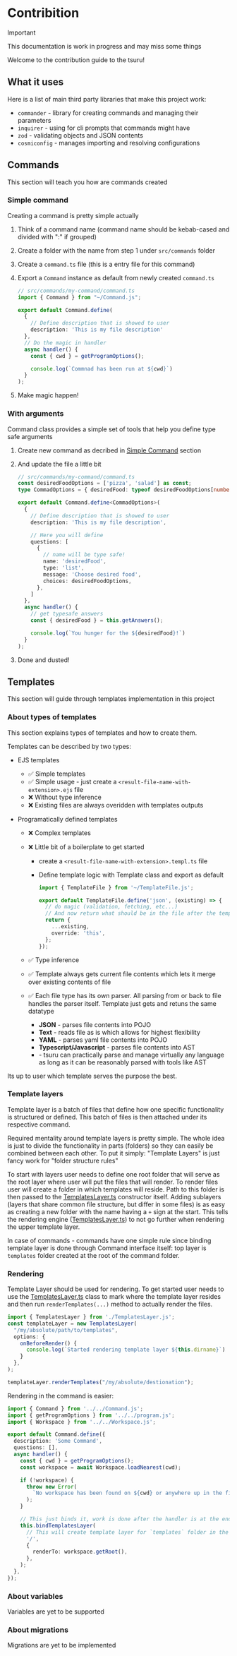 # Contribition

> [!IMPORTANT]
> This documentation is work in progress and may miss some things

Welcome to the contribution guide to the tsuru!

## What it uses

Here is a list of main third party libraries that make this project work:

- `commander` - library for creating commands and managing their parameters
- `inquirer` - using for cli prompts that commands might have
- `zod` - validating objects and JSON contents
- `cosmiconfig` - manages importing and resolving configurations

## Commands

This section will teach you how are commands created

### Simple command

Creating a command is pretty simple actually

1. Think of a command name (command name should be kebab-cased and divided with ":" if grouped)
2. Create a folder with the name from step 1 under `src/commands` folder
3. Create a `command.ts` file (this is a entry file for this command)
4. Export a `Command` instance as default from newly created `command.ts`

   ```ts
   // src/commands/my-command/command.ts
   import { Command } from "~/Command.js";

   export default Command.define(
     {
       // Define description that is showed to user
       description: 'This is my file description'
     },
     // Do the magic in handler
     async handler() {
       const { cwd } = getProgramOptions();

       console.log(`Commnad has been run at ${cwd}`)
     }
   );
   ```

5. Make magic happen!

### With arguments

Command class provides a simple set of tools that help you define type safe arguments

1. Create new command as decribed in [Simple Command](#simple-command) section
2. And update the file a little bit

   ```ts
   // src/commands/my-command/command.ts
   const desiredFoodOptions = ['pizza', 'salad'] as const;
   type CommadOptions = { desiredFood: typeof desiredFoodOptions[number] }

   export default Command.define<CommadOptions>(
     {
       // Define description that is showed to user
       description: 'This is my file description',

       // Here you will define
       questions: [
         {
           // name will be type safe!
           name: 'desiredFood',
           type: 'list',
           message: 'Choose desired food',
           choices: desiredFoodOptions,
         },
       ]
     },
     async handler() {
       // get typesafe answers
       const { desiredFood } = this.getAnswers();

       console.log(`You hunger for the ${desiredFood}!`)
     }
   );
   ```

3. Done and dusted!

## Templates

This section will guide through templates implementation in this project

### About types of templates

This section explains types of templates and how to create them.

Templates can be described by two types:

- EJS templates
  - ✅ Simple templates
  - ✅ Simple usage - just create a `<result-file-name-with-extension>.ejs` file
  - ❌ Without type inference
  - ❌ Existing files are always overidden with templates outputs
- Programatically defined templates

  - ❌ Complex templates
  - ❌ Little bit of a boilerplate to get started

    - create a `<result-file-name-with-extension>.templ.ts` file
    - Define template logic with Template class and export as default

      ```ts
      import { TemplateFile } from '~/TemplateFile.js';

      export default TemplateFile.define('json', (existing) => {
        // do magic (validation, fetching, etc...)
        // And now return what should be in the file after the template is done generating
        return {
          ...existing,
          override: 'this',
        };
      });
      ```

  - ✅ Type inference
  - ✅ Template always gets current file contents which lets it merge over existing contents of file
  - ✅ Each file type has its own parser. All parsing from or back to file handles the parser itself. Template just gets and retuns the same datatype
    - **JSON** - parses file contents into POJO
    - **Text** - reads file as is which allows for highest flexibility
    - **YAML** - parses yaml file contents into POJO
    - **Typescript/Javascript** - parses file contents into AST
    - **<insert-language-name>** - tsuru can practically parse and manage virtually any language as long as it can be reasonably parsed with tools like AST

Its up to user which template serves the purpose the best.

### Template layers

Template layer is a batch of files that define how one specific functionality is structured or defined. This batch of files is then attached under its respective command.

Required mentality around template layers is pretty simple. The whole idea is just to divide the functionality in parts (folders) so they can easily be combined between each other.
To put it simply: "Template Layers" is just fancy work for "folder structure rules"

To start with layers user needs to define one root folder that will serve as the root layer where user will put the files that will render.
To render files user will create a folder in which templates will reside. Path to this folder is then passed to the [TemplatesLayer.ts](../src/TemplatesLayer.ts) constructor itself.
Adding sublayers (layers that share common file structure, but differ in some files) is as easy as creating a new folder with the name having a `+` sign at the start. This tells the rendering engine ([TemplatesLayer.ts](../src/TemplatesLayer.ts)) to not go further when rendering the upper template layer.

In case of commands - commands have one simple rule since binding template layer is done through Command interface itself: top layer is `templates` folder created at the root of the command folder.

### Rendering

Template Layer should be used for rendering.
To get started user needs to use the [TemplatesLayer.ts](../src/TemplatesLayer.ts) class to mark where the template layer resides and then run `renderTemplates(...)` method to actually render the files.

```ts
import { TemplatesLayer } from './TemplatesLayer.js';
const templateLayer = new TemplatesLayer(
  "/my/absolute/path/to/templates",
  options: {
    onBeforeRender() {
      console.log(`Started rendering template layer ${this.dirname}`)
    }
  },
);

templateLayer.renderTemplates("/my/absolute/destionation");
```

Rendering in the command is easier:

```ts
import { Command } from '../../Command.js';
import { getProgramOptions } from '../../program.js';
import { Workspace } from '../../Workspace.js';

export default Command.define({
  description: 'Some Command',
  questions: [],
  async handler() {
    const { cwd } = getProgramOptions();
    const workspace = await Workspace.loadNearest(cwd);

    if (!workspace) {
      throw new Error(
        `No workspace has been found on ${cwd} or anywhere up in the file system`,
      );
    }

    // This just binds it, work is done after the handler is at the end
    this.bindTemplatesLayer(
      // This will create template layer for `templates` folder in the root of the command
      '/',
      {
        renderTo: workspace.getRoot(),
      },
    );
  },
});
```

### About variables

Variables are yet to be supported

### About migrations

Migrations are yet to be implemented
